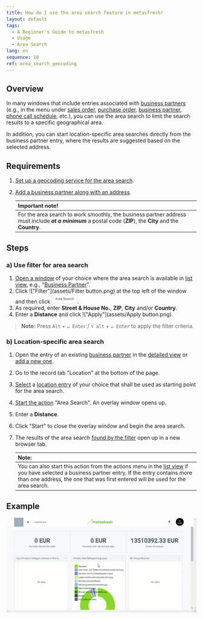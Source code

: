 ```yaml
---
title: How do I use the area search feature in metasfresh?
layout: default
tags:
  - A Beginner's Guide to metasfresh
  - Usage
  - Area Search
lang: en
sequence: 10
ref: area_search_geocoding
---
```


## Overview
In many windows that include entries associated with [business partners](New_Business_Partner) (e.g., in the menu under [sales order](SalesOrder_recording), [purchase order](CreatePurchaseOrder), [business partner](New_Business_Partner), [phone call schedule](Phone_call_scheduling), etc.), you can use the area search to limit the search results to a specific geographical area.

In addition, you can start location-specific area searches directly from the business partner entry, where the results are suggested based on the selected address.

## Requirements
1. [Set up a geocoding service for the area search](Setup_geocoding_service).
1. [Add a business partner along with an address](Add_address_tab).

   | **Important note!** |
   | :--- |
   | For the area search to work smoothly, the business partner address must include ***at a minimum*** a postal code (**ZIP**), the **City** and the **Country**. |

## Steps

### a) Use filter for area search
1. [Open a window](Menu) of your choice where the area search is available in [list view](ViewModes), e.g., "[Business Partner](Menu)".
1. Click !["Filter"](assets/Filter button.png) at the top left of the window and then click !["Area Search"](assets/Filter_area_search.png).
1. As required, enter **Street & House No.**, **ZIP**, **City** and/or **Country**.
1. Enter a **Distance** and click !["Apply"](assets/Apply button.png).
 >**Note:** Press `Alt` + `↵ Enter` / `⌥ alt` + `↵ Enter` to apply the filter criteria.

### b) Location-specific area search
1. Open the entry of an existing [business partner](Menu) in the [detailed view](ViewModes) or [add a new one](New_Business_Partner).
1. Go to the record tab "Location" at the bottom of the page.
1. [Select](RecordSelection) a [location entry](Add_address_tab) of your choice that shall be used as starting point for the area search.
1. [Start the action](StartAction) "Area Search". An overlay window opens up.
1. Enter a **Distance**.
1. Click "Start" to close the overlay window and begin the area search.
1. The results of the area search [found by the filter](Filtering_function) open up in a new browser tab.

   | **Note:** |
   | :--- |
   | You can also start this action from the actions menu in the [list view](ViewModes) if you have selected a business partner entry. If the entry contains more than one address, the one that was first entered will be used for the area search. |

## Example
<kbd><img src="assets/Area_search_geocoding.gif" alt="GIF: Area Search (Geocoding)"></kbd>
